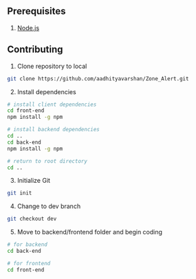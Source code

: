 ## Prerequisites

1. [Node.js](https://nodejs.org/en)

## Contributing

1. Clone repository to local

```bash
git clone https://github.com/aadhityavarshan/Zone_Alert.git
```

2. Install dependencies

```bash
# install client dependencies
cd front-end
npm install -g npm

# install backend dependencies
cd ..
cd back-end
npm install -g npm

# return to root directory
cd ..
```

3. Initialize Git 
```bash
git init
```

4. Change to dev branch

```bash
git checkout dev
```

5. Move to backend/frontend folder and begin coding

```bash
# for backend
cd back-end

# for frontend
cd front-end
```
